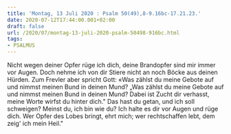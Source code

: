 ```yaml
---
title: 'Montag, 13 Juli 2020 : Psalm 50(49),8-9.16bc-17.21.23.'
date: 2020-07-12T17:44:00.001+02:00
draft: false
url: /2020/07/montag-13-juli-2020-psalm-50498-916bc.html
tags: 
- PSALMUS
---
```


Nicht wegen deiner Opfer rüge ich dich, deine Brandopfer sind mir immer vor Augen. Doch nehme ich von dir Stiere nicht an noch Böcke aus deinen Hürden. Zum Frevler aber spricht Gott: «Was zählst du meine Gebote auf und nimmst meinen Bund in deinen Mund? „Was zählst du meine Gebote auf und nimmst meinen Bund in deinen Mund? Dabei ist Zucht dir verhasst, meine Worte wirfst du hinter dich." Das hast du getan, und ich soll schweigen? Meinst du, ich bin wie du? Ich halte es dir vor Augen und rüge dich. Wer Opfer des Lobes bringt, ehrt mich; wer rechtschaffen lebt, dem zeig' ich mein Heil."